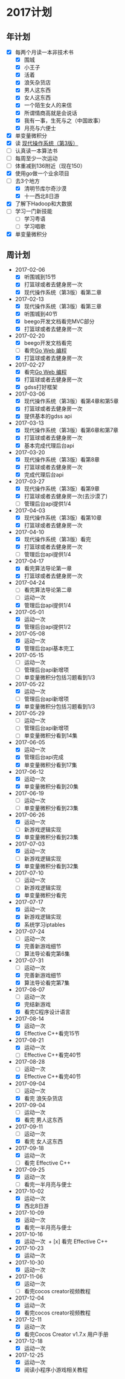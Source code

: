 # 2017计划

## 年计划

+ [x] 每两个月读一本非技术书
  + [x] 围城
  + [x] 小王子
  + [x] 活着
  + [x] 浪矢杂货店
  + [x] 男人这东西
  + [x] 女人这东西
  + [x] 一个陌生女人的来信
  + [x] 所谓情商高就是会说话
  + [x] 我有一事，生死与之（中国故事）
  + [x] 月亮与六便士
+ [x] 单变量微积分
+ [x] 读 [现代操作系统（第3版）](https://book.douban.com/subject/3852290/)
+ [ ] 认真读一本算法书
+ [ ] 每周至少一次运动
+ [ ] 体重减到136附近（现在150）
+ [x] 使用go做一个业余项目
+ [ ] 去3个地方
  + [x] 清明节库尔奇沙漠
  + [x] 十一西北8日游
+ [x] 了解下Hadoop和大数据
+ [ ] 学习一门新技能
  + [ ] 学习粤语
  + [ ] 学习唱歌
+ [x] 单变量微积分

## 周计划

+ 2017-02-06
  + [x] 听围城到15节
  + [x] 打篮球或者去健身房一次
  + [x] 现代操作系统（第3版）看第二章
+ 2017-02-13
  + [x] 现代操作系统（第3版）看第三章
  + [x] 听围城到40节
  + [x] beego开发文档看完MVC部分
  + [x] 打篮球或者去健身房一次
+ 2017-02-20
  + [x] beego开发文档看完
  + [ ] 看完[Go Web 编程](https://www.gitbook.com/read/book/wizardforcel/build-web-application-with-golang)
  + [x] 打篮球或者去健身房一次
+ 2017-02-27
  + [x] 看完[Go Web 编程](https://www.gitbook.com/read/book/wizardforcel/build-web-application-with-golang)
  + [x] 打篮球或者去健身房一次
  + [x] gdss打好框架
+ 2017-03-06
  + [x] 现代操作系统（第3版）看第4章和第5章
  + [x] 打篮球或者去健身房一次
  + [x] 提供基本的gdss api
+ 2017-03-13
  + [x] 现代操作系统（第3版）看第6章和第7章
  + [x] 打篮球或者去健身房一次
  + [x] 基本完成代理后台api
+ 2017-03-20
  + [x] 现代操作系统（第3版）看第8章
  + [x] 打篮球或者去健身房一次
  + [x] 完成代理后台api
+ 2017-03-27
  + [x] 现代操作系统（第3版）看第9章
  + [x] 打篮球或者去健身房一次(去沙漠了)
  + [ ] 管理后台api提供1/4
+ 2017-04-03
  + [x] 现代操作系统（第3版）看第10章
  + [x] 打篮球或者去健身房一次
+ 2017-04-10
  + [x] 现代操作系统（第3版）看完
  + [x] 打篮球或者去健身房一次
  + [ ] 管理后台api提供1/4
+ 2017-04-17
  + [x] 看完算法导论第一章
  + [x] 打篮球或者去健身房一次
+ 2017-04-24
  + [ ] 看完算法导论第二章
  + [ ] 运动一次
  + [x] 管理后台api提供1/4
+ 2017-05-01
  + [x] 运动一次
  + [x] 管理后台api提供1/2
+ 2017-05-08
  + [x] 运动一次
  + [x] 管理后台api基本完工
+ 2017-05-15
  + [ ] 运动一次
  + [ ] 管理后台api新增项
  + [ ] 单变量微积分包括习题看到1/3
+ 2017-05-22
  + [x] 运动一次
  + [ ] 管理后台api新增项
  + [x] 单变量微积分包括习题看到1/3
+ 2017-05-29
  + [ ] 运动一次
  + [ ] 管理后台api新增项
  + [ ] 单变量微积分看到14集
+ 2017-06-05
  + [x] 运动一次
  + [x] 管理后台api完成
  + [x] 单变量微积分看到17集
+ 2017-06-12
  + [x] 运动一次
  + [x] 单变量微积分看到20集
+ 2017-06-19
  + [ ] 运动一次
  + [ ] 单变量微积分看到23集
+ 2017-06-26
  + [x] 运动一次
  + [ ] 新游戏逻辑实现
  + [x] 单变量微积分看到23集
+ 2017-07-03
  + [x] 运动一次
  + [ ] 新游戏逻辑实现
  + [x] 单变量微积分看到32集
+ 2017-07-10
  + [ ] 运动一次
  + [ ] 新游戏逻辑实现
  + [x] 单变量微积分看完
+ 2017-07-17
  + [x] 运动一次
  + [x] 新游戏逻辑实现
  + [x] 系统学习iptables
+ 2017-07-24
  + [ ] 运动一次
  + [x] 完善新游戏细节
  + [ ] 算法导论看完第6集
+ 2017-07-31
  + [ ] 运动一次
  + [x] 完善新游戏细节
  + [x] 算法导论看完第7集
+ 2017-08-07
  + [ ] 运动一次
  + [x] 完结新游戏
  + [x] 看完C程序设计语言
+ 2017-08-14
  + [x] 运动一次
  + [x] Effective C++看完15节
+ 2017-08-21
  + [x] 运动一次
  + [ ] Effective C++看完40节
+ 2017-08-28
  + [ ] 运动一次
  + [x] Effective C++看完40节
+ 2017-09-04
  + [ ] 运动一次
  + [x] 看完 浪矢杂货店
+ 2017-09-04
  + [ ] 运动一次
  + [x] 看完 男人这东西
+ 2017-09-11
  + [ ] 运动一次
  + [x] 看完 女人这东西
+ 2017-09-18
  + [x] 运动一次
  + [ ] 看完 Effective C++
+ 2017-09-25
  + [x] 运动一次
  + [ ] 看完一半月亮与便士
+ 2017-10-02
  + [x] 运动一次
  + [x] 西北8日游
+ 2017-10-09
  + [x] 运动一次
  + [x] 看完一半月亮与便士
+ 2017-10-16
  + [x] 运动一次
  + [x] 看完 Effective C++
+ 2017-10-23
  + [x] 运动一次
+ 2017-10-30
  + [x] 运动一次
+ 2017-11-06
  + [x] 运动一次
  + [ ] 看完cocos creator视频教程
+ 2017-12-04
  + [x] 运动一次
  + [x] 看完cocos creator视频教程
+ 2017-12-11
  + [x] 运动一次
  + [x] 看完Cocos Creator v1.7.x 用户手册
+ 2017-12-18
  + [x] 运动一次
+ 2017-12-25
  + [x] 运动一次
  + [x] 阅读小程序小游戏相关教程
